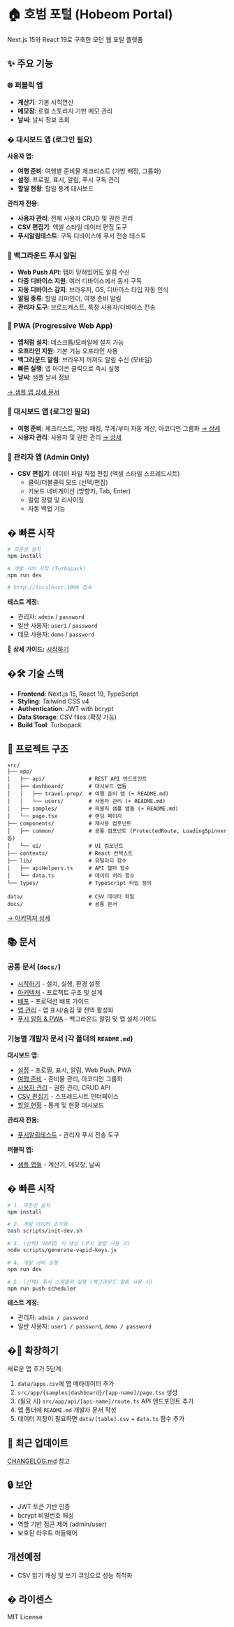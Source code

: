 # 🏠 호범 포털 (Hobeom Portal)

Next.js 15와 React 19로 구축한 모던 웹 포털 플랫폼

## ✨ 주요 기능

### 🌐 퍼블릭 앱

- **계산기**: 기본 사칙연산
- **메모장**: 로컬 스토리지 기반 메모 관리
- **날씨**: 날씨 정보 조회

### � 대시보드 앱 (로그인 필요)

**사용자 앱:**

- **여행 준비**: 여행별 준비물 체크리스트 (가방 배정, 그룹화)
- **설정**: 프로필, 표시, 알림, 푸시 구독 관리
- **할일 현황**: 할일 통계 대시보드

**관리자 전용:**

- **사용자 관리**: 전체 사용자 CRUD 및 권한 관리
- **CSV 편집기**: 엑셀 스타일 데이터 편집 도구
- **푸시알림테스트**: 구독 디바이스에 푸시 전송 테스트

### 🔔 백그라운드 푸시 알림

- **Web Push API**: 탭이 닫혀있어도 알림 수신
- **다중 디바이스 지원**: 여러 디바이스에서 동시 구독
- **자동 디바이스 감지**: 브라우저, OS, 디바이스 타입 자동 인식
- **알림 종류**: 할일 리마인더, 여행 준비 알림
- **관리자 도구**: 브로드캐스트, 특정 사용자/디바이스 전송

### 📱 PWA (Progressive Web App)

- **앱처럼 설치**: 데스크톱/모바일에 설치 가능
- **오프라인 지원**: 기본 기능 오프라인 사용
- **백그라운드 알림**: 브라우저 꺼져도 알림 수신 (모바일)
- **빠른 실행**: 앱 아이콘 클릭으로 즉시 실행
- **날씨**: 샘플 날씨 정보

[→ 샘플 앱 상세 문서](src/app/samples/README.md)

### 🔐 대시보드 앱 (로그인 필요)

- **여행 준비**: 체크리스트, 가방 패킹, 무게/부피 자동 계산, 아코디언 그룹화 [→ 상세](src/app/dashboard/travel-prep/README.md)
- **사용자 관리**: 사용자 및 권한 관리 [→ 상세](src/app/dashboard/users/README.md)

### 👑 관리자 앱 (Admin Only)

- **CSV 편집기**: 데이터 파일 직접 편집 (엑셀 스타일 스프레드시트)
  - 클릭/더블클릭 모드 (선택/편집)
  - 키보드 네비게이션 (방향키, Tab, Enter)
  - 컬럼 정렬 및 리사이징
  - 자동 백업 기능

## � 빠른 시작

```bash
# 의존성 설치
npm install

# 개발 서버 시작 (Turbopack)
npm run dev

# http://localhost:3000 접속
```

**테스트 계정:**

- 관리자: `admin` / `password`
- 일반 사용자: `user1` / `password`
- 데모 사용자: `demo` / `password`

📖 **상세 가이드:** [시작하기](docs/getting-started.md)

## �🛠️ 기술 스택

- **Frontend**: Next.js 15, React 19, TypeScript
- **Styling**: Tailwind CSS v4
- **Authentication**: JWT with bcrypt
- **Data Storage**: CSV files (확장 가능)
- **Build Tool**: Turbopack

## 📁 프로젝트 구조

```
src/
├── app/
│   ├── api/              # REST API 엔드포인트
│   ├── dashboard/        # 대시보드 앱들
│   │   ├── travel-prep/  # 여행 준비 앱 (+ README.md)
│   │   └── users/        # 사용자 관리 (+ README.md)
│   ├── samples/          # 퍼블릭 샘플 앱들 (+ README.md)
│   └── page.tsx          # 랜딩 페이지
├── components/           # 재사용 컴포넌트
│   ├── common/           # 공통 컴포넌트 (ProtectedRoute, LoadingSpinner 등)
│   └── ui/               # UI 컴포넌트
├── contexts/             # React 컨텍스트
├── lib/                  # 유틸리티 함수
│   ├── apiHelpers.ts     # API 헬퍼 함수
│   └── data.ts           # 데이터 처리 함수
└── types/                # TypeScript 타입 정의

data/                     # CSV 데이터 파일
docs/                     # 공통 문서
```

[→ 아키텍처 상세](docs/architecture.md)

## 📚 문서

### 공통 문서 (`docs/`)

- [시작하기](docs/getting-started.md) - 설치, 실행, 환경 설정
- [아키텍처](docs/architecture.md) - 프로젝트 구조 및 설계
- [배포](docs/deployment.md) - 프로덕션 배포 가이드
- [앱 관리](docs/app-management.md) - 앱 표시/숨김 및 전역 활성화
- [푸시 알림 & PWA](docs/push-pwa-user-guide.md) - 백그라운드 알림 및 앱 설치 가이드

### 기능별 개발자 문서 (각 폴더의 `README.md`)

**대시보드 앱:**

- [설정](src/app/dashboard/settings/README.md) - 프로필, 표시, 알림, Web Push, PWA
- [여행 준비](src/app/dashboard/travel-prep/README.md) - 준비물 관리, 아코디언 그룹화
- [사용자 관리](src/app/dashboard/users/README.md) - 권한 관리, CRUD API
- [CSV 편집기](src/app/dashboard/csv-editor/README.md) - 스프레드시트 인터페이스
- [할일 현황](src/app/dashboard/daily-tasks/README.md) - 통계 및 현황 대시보드

**관리자 전용:**

- [푸시알림테스트](src/app/dashboard/admin/push-test/README.md) - 관리자 푸시 전송 도구

**퍼블릭 앱:**

- [샘플 앱들](src/app/samples/README.md) - 계산기, 메모장, 날씨

## � 빠른 시작

```bash
# 1. 의존성 설치
npm install

# 2. 개발 데이터 초기화
bash scripts/init-dev.sh

# 3. (선택) VAPID 키 생성 (푸시 알림 사용 시)
node scripts/generate-vapid-keys.js

# 4. 개발 서버 실행
npm run dev

# 5. (선택) 푸시 스케줄러 실행 (백그라운드 알림 사용 시)
npm run push-scheduler
```

**테스트 계정:**

- 관리자: `admin / password`
- 일반 사용자: `user1 / password`, `demo / password`

## �🔧 확장하기

새로운 앱 추가 5단계:

1. `data/apps.csv`에 앱 메타데이터 추가
2. `src/app/{samples|dashboard}/[app-name]/page.tsx` 생성
3. (필요 시) `src/app/api/[api-name]/route.ts` API 엔드포인트 추가
4. 앱 폴더에 `README.md` 개발자 문서 작성
5. 데이터 저장이 필요하면 `data/[table].csv` + `data.ts` 함수 추가

## 📝 최근 업데이트

[CHANGELOG.md](CHANGELOG.md) 참고

## 🔒 보안

- JWT 토큰 기반 인증
- bcrypt 비밀번호 해싱
- 역할 기반 접근 제어 (admin/user)
- 보호된 라우트 미들웨어

## 개선예정

- CSV 읽기 캐싱 및 쓰기 큐잉으로 성능 최적화

## � 라이센스

MIT License
